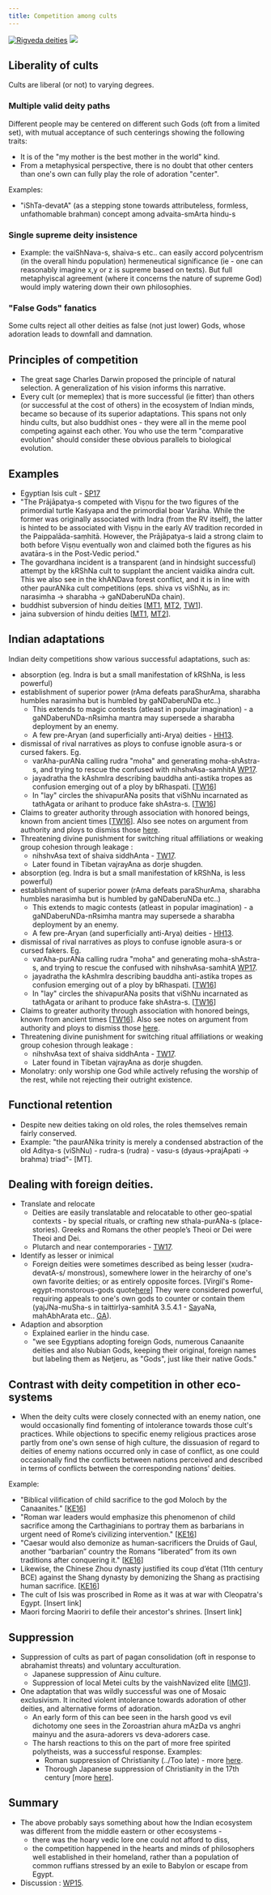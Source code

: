 ```yaml
---
title: Competition among cults
---
```


[![Rigveda deities](http://i.imgur.com/MiHbDlw.jpg)](https://twitter.com/blog_supplement/status/737037012390285312/photo/1) [![](https://pbs.twimg.com/media/C0ug3E8WIAE77EH.jpg)](https://twitter.com/blog_supplement/status/813921173390106624/photo/1)

## Liberality of cults
Cults are liberal (or not) to varying degrees.

### Multiple valid deity paths
Different people may be centered on different such Gods (oft from a limited set), with mutual acceptance of such centerings showing the following traits:

- It is of the "my mother is the best mother in the world" kind.
- From a metaphysical perspective, there is no doubt that other centers than one's own can fully play the role of adoration "center".

Examples:

- "iShTa-devatA" (as a stepping stone towards attributeless, formless, unfathomable brahman) concept among advaita-smArta hindu-s

### Single supreme deity insistence
- Example: the vaiShNava-s, shaiva-s etc.. can easily accord polycentrism (in the overall hindu population) hermeneutical significance (ie - one can reasonably imagine x,y or z is supreme based on texts). But full metaphyiscal agreement (where it concerns the nature of supreme God) would imply watering down their own philosophies.

### "False Gods" fanatics
Some cults reject all other deities as false (not just lower) Gods, whose adoration leads to downfall and damnation.

## Principles of competition
- The great sage Charles Darwin proposed the principle of natural selection. A generalization of his vision informs this narrative.
- Every cult (or memeplex) that is more successful (ie fitter) than others (or successful at the cost of others) in the ecosystem of Indian minds, became so because of its superior adaptations. This spans not only hindu cults, but also buddhist ones - they were all in the meme pool competing against each other. You who use the term "comparative evolution" should consider these obvious parallels to biological evolution.

## Examples
- Egyptian Isis cult - [SP17](https://twitter.com/Rjrasva/status/620209859540062208/photo/1)
- "The Prājāpatya-s competed with Viṣṇu for the two figures of the primordial turtle Kaśyapa and the primordial boar Varāha. While the former was originally associated with Indra (from the RV itself), the latter is hinted to be associated with Viṣṇu in the early AV tradition recorded in the Paippalāda-saṃhitā. However, the Prājāpatya-s laid a strong claim to both before Viṣṇu eventually won and claimed both the figures as his avatāra-s in the Post-Vedic period."
- The govardhana incident is a transparent (and in hindsight successful) attempt by the kRShNa cult to supplant the ancient vaidika aindra cult. This we also see in the khANDava forest conflict, and it is in line with other paurANika cult competitions (eps. shiva vs viShNu, as in: narasimha → sharabha → gaNDaberuNDa chain).
- buddhist subversion of hindu deities \[[MT1](https://manasataramgini.wordpress.com/2008/05/25/the-anti-shaiva-rants-of-the-nastika-s/), [MT2](https://manasataramgini.wordpress.com/2009/11/03/lama-taranatha%E2%80%99s-account-of-the-nastika-virupa-the-younger/), [TW1](https://twitter.com/blog_supplement/status/736035929631100928)\].
- jaina subversion of hindu deities \[[MT1](https://manasataramgini.wordpress.com/2013/05/11/some-anti-astika-stories-of-the-jaina-s/), [MT2](https://manasataramgini.wordpress.com/2009/08/18/nastika-s-before-the-tathagata-and-the-nirgrantha/)\].
    
## Indian adaptations
Indian deity competitions show various successful adaptations, such as:

- absorption (eg. Indra is but a small manifestation of kRShNa, is less powerful)
- establishment of superior power (rAma defeats paraShurAma, sharabha humbles narasimha but is humbled by gaNDaberuNDa etc..)
    - This extends to magic contests (atleast in popular imagination) - a gaNDaberuNDa-nRsimha mantra may supersede a sharabha deployment by an enemy.
    - A few pre-Aryan (and superficially anti-Arya) deities - [HH13](https://musingsofhh.wordpress.com/2011/05/10/rivalry-between-tribal-entities-and-the-mainstream/).
- dismissal of rival narratives as ploys to confuse ignoble asura-s or cursed fakers. Eg.
    - varAha-purANa calling rudra "moha" and generating moha-shAstra-s, and trying to rescue the confused with nihshvAsa-samhitA [WP17](https://agnimaan.wordpress.com/2017/11/03/%E0%A4%B6%E0%A5%88%E0%A4%B5%E0%A4%BE%E0%A4%97%E0%A4%AE%E0%A5%87%E0%A4%B7%E0%A5%81-%E0%A4%B5%E0%A4%B0%E0%A4%BE%E0%A4%B9%E0%A4%AA%E0%A5%81%E0%A4%B0%E0%A4%BE%E0%A4%A3%E0%A4%AE%E0%A5%8D/).
    - jayadratha the kAshmIra describing bauddha anti-astika tropes as confusion emerging out of a ploy by bRhaspati. \[[TW16](https://twitter.com/blog_supplement/status/777715943317377024)\]
    - In "lay" circles the shivapurANa posits that viShNu incarnated as tathAgata or arihant to produce fake shAstra-s. \[[TW16](https://twitter.com/blog_supplement/status/777715943317377024)\]
- Claims to greater authority through association with honored beings, known from ancient times \[[TW16](../https://twitter.com/blog_supplement/status/777715943317377024)\]. Also see notes on argument from authority and ploys to dismiss those [here](../../bases/books/).
- Threatening divine punishment for switching ritual affiliations or weaking group cohesion through leakage : 
    - nihshvAsa text of shaiva siddhAnta - [TW17](https://twitter.com/GhorAngirasa/status/916258143646224384).
    - Later found in Tibetan vajrayAna as dorje shugden.
- absorption (eg. Indra is but a small manifestation of kRShNa, is less powerful)
- establishment of superior power (rAma defeats paraShurAma, sharabha humbles narasimha but is humbled by gaNDaberuNDa etc..)
    - This extends to magic contests (atleast in popular imagination) - a gaNDaberuNDa-nRsimha mantra may supersede a sharabha deployment by an enemy.
    - A few pre-Aryan (and superficially anti-Arya) deities - [HH13](https://musingsofhh.wordpress.com/2011/05/10/rivalry-between-tribal-entities-and-the-mainstream/).
- dismissal of rival narratives as ploys to confuse ignoble asura-s or cursed fakers. Eg.
    - varAha-purANa calling rudra "moha" and generating moha-shAstra-s, and trying to rescue the confused with nihshvAsa-samhitA [WP17](https://agnimaan.wordpress.com/2017/11/03/%E0%A4%B6%E0%A5%88%E0%A4%B5%E0%A4%BE%E0%A4%97%E0%A4%AE%E0%A5%87%E0%A4%B7%E0%A5%81-%E0%A4%B5%E0%A4%B0%E0%A4%BE%E0%A4%B9%E0%A4%AA%E0%A5%81%E0%A4%B0%E0%A4%BE%E0%A4%A3%E0%A4%AE%E0%A5%8D/).
    - jayadratha the kAshmIra describing bauddha anti-astika tropes as confusion emerging out of a ploy by bRhaspati. \[[TW16](https://twitter.com/blog_supplement/status/777715943317377024)\]
    - In "lay" circles the shivapurANa posits that viShNu incarnated as tathAgata or arihant to produce fake shAstra-s. \[[TW16](https://twitter.com/blog_supplement/status/777715943317377024)\]
- Claims to greater authority through association with honored beings, known from ancient times \[[TW16](../https://twitter.com/blog_supplement/status/777715943317377024)\]. Also see notes on argument from authority and ploys to dismiss those [here](../../bases/books/).
- Threatening divine punishment for switching ritual affiliations or weaking group cohesion through leakage : 
    - nihshvAsa text of shaiva siddhAnta - [TW17](https://twitter.com/GhorAngirasa/status/916258143646224384).
    - Later found in Tibetan vajrayAna as dorje shugden.
- Monolatry: only worship one God while actively refusing the worship of the rest, while not rejecting their outright existence.

## Functional retention
- Despite new deities taking on old roles, the roles themselves remain fairly conserved.
- Example: "the paurANika trinity is merely a condensed abstraction of the old Aditya-s (viShNu) - rudra-s (rudra) - vasu-s (dyaus→prajApati → brahma) triad"- [MT].

## Dealing with foreign deities.
- Translate and relocate
    - Deities are easily translatable and relocatable to other geo-spatial contexts - by special rituals, or crafting new sthala-purANa-s (place-stories). Greeks and Romans the other people’s Theoi or Dei were Theoi and Dei.
    - Plutarch and near contemporaries - [TW17](https://twitter.com/Rjrasva/status/620209859540062208).
- Identify as lesser or inimical
    - Foreign deities were sometimes described as being lesser (xudra-devatA-s/ monstrous), somewhere lower in the heirarchy of one's own favorite deities; or as entirely opposite forces. \[Virgil's Rome-egypt-monstorous-gods quote[here](https://twitter.com/EPButler/status/940687467736391682)\] They were considered powerful, requiring appeals to one's own gods to counter or contain them (yajJNa-muSha-s in taittirIya-samhitA 3.5.4.1 - [Sa](https://archive.org/stream/Anandashram_Samskrita_Granthavali_Anandashram_Sanskrit_Series/ASS_042_Krishna_Yajurvediya_Taittiriya_Samhita_Part_6_-_Kasinath_Sastri_Agase_1949#page/n21/mode/2up)yaNa, mahAbhArata etc.. [GA](https://aryanthought.wordpress.com/2016/10/07/ye-deva-yajnahano-yajnamu%E1%B9%A3a%E1%B8%A5-or-the-devas-who-injure-the-sacrifice-part-one/)).
- Adaption and absorption
    - Explained earlier in the hindu case.
    - "we see Egyptians adopting foreign Gods, numerous Canaanite deities and also Nubian Gods, keeping their original, foreign names but labeling them as Netjeru, as "Gods", just like their native Gods."

## Contrast with deity competition in other eco-systems
- When the deity cults were closely connected with an enemy nation, one would occasionally find fomenting of intolerance towards those cult's practices. While objections to specific enemy religious practices arose partly from one's own sense of high culture, the dissuasion of regard to deities of enemy nations occurred only in case of conflict, as one could occasionally find the conflicts between nations perceived and described in terms of conflicts between the corresponding nations' deities.

Example:
- "Biblical vilification of child sacrifice to the god Moloch by the Canaanites." \[[KE16](https://bharatabharati.wordpress.com/2016/03/24/the-sati-strategy-koenraad-elst/)\]
- "Roman war leaders would emphasize this phenomenon of child sacrifice among the Carthaginians to portray them as barbarians in urgent need of Rome’s civilizing intervention." \[[KE16](https://bharatabharati.wordpress.com/2016/03/24/the-sati-strategy-koenraad-elst/)\]
- "Caesar would also demonize as human-sacrificers the Druids of Gaul, another “barbarian” country the Romans “liberated” from its own traditions after conquering it." \[[KE16](https://bharatabharati.wordpress.com/2016/03/24/the-sati-strategy-koenraad-elst/)\]
- Likewise, the Chinese Zhou dynasty justified its coup d’état (11th century BCE) against the Shang dynasty by demonizing the Shang as practising human sacrifice. \[[KE16](https://bharatabharati.wordpress.com/2016/03/24/the-sati-strategy-koenraad-elst/)\]
- The cult of Isis was proscribed in Rome as it was at war with Cleopatra's Egypt. \[Insert link\]
- Maori forcing Maoriri to defile their ancestor's shrines. \[Insert link\]

## Suppression
- Suppression of cults as part of pagan consolidation (oft in response to abrahamist threats) and voluntary acculturation.
    - Japanese suppression of Ainu culture.
    - Suppression of local Metei cults by the vaishNavized elite \[[IMG1](http://i.imgur.com/gUXx6iW.png)\].
- One adaptation that was wildly successful was one of Mosaic exclusivism. It incited violent intolerance towards adoration of other deities, and alternative forms of adoration.
    - An early form of this can bee seen in the harsh good vs evil dichotomy one sees in the Zoroastrian ahura mAzDa vs anghri mainyu and the asura-adorers vs deva-adorers case.
    - The harsh reactions to this on the part of more free spirited polytheists, was a successful response. Examples:
        - Roman suppression of Christianity (../Too late) - more [here](../../../paganology/europe/).
        - Thorough Japanese suppression of Christianity in the 17th century \[more [here](../../../../paganology/japan/kokutai/reject-christ/)\].


## Summary
- The above probably says something about how the Indian ecosystem was different from the middle eastern or other ecosystems -
    - there was the hoary vedic lore one could not afford to diss,
    - the competition happened in the hearts and minds of philosophers well established in their homeland, rather than a population of common ruffians stressed by an exile to Babylon or escape from Egypt.
- Discussion : [WP15](https://agnimaan.wordpress.com/2015/08/04/competition-between-cults-of-deities-in-india-vs-the-middle-east/).